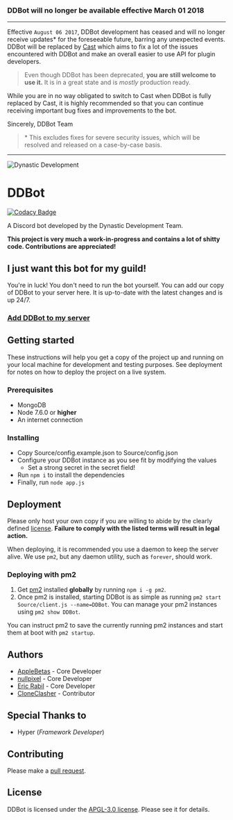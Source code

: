 ### DDBot will no longer be available effective March 01 2018

---

Effective `August 06 2017`, DDBot development has ceased and will no longer receive updates* for the foreseeable future, barring any unexpected events. DDBot will be replaced by [Cast](https://github.com/CastProject/Cast) which aims to fix a lot of the issues encountered with DDBot and make an overall easier to use API for plugin developers.

> Even though DDBot has been deprecated, **you are still welcome to use it.** It is in a great state and is *mostly* production ready.

While you are in no way obligated to switch to Cast when DDBot is fully replaced by Cast, it is highly recommended so that you can continue receiving important bug fixes and improvements to the bot.

Sincerely, DDBot Team

> \* This excludes fixes for severe security issues, which will be resolved and released on a case-by-case basis.

---

![Dynastic Development](https://github.com/dynasticdevelop/assets/raw/master/images/brand.png)

# DDBot

[![Codacy Badge](https://api.codacy.com/project/badge/Grade/468abe6cdd264bf7938087bef66d473a)](https://www.codacy.com/app/ericjrabil/DDBot?utm_source=github.com&utm_medium=referral&utm_content=dynasticdevelop/DDBot&utm_campaign=badger)

A Discord bot developed by the Dynastic Development Team.

**This project is very much a work-in-progress and contains a lot of shitty code. Contributions are appreciated!**

## I just want this bot for my guild!

You're in luck! You don't need to run the bot yourself. You can add our copy of DDBot to your server here. It is up-to-date with the latest changes and is up 24/7.

### [Add DDBot to my server](https://discordapp.com/oauth2/authorize?client_id=290294410938155008&permissions=535882838&redirect_uri=https%3A%2F%2Fdynastic.co%2Fbot%2Fauth&response_type=code&scope=bot&state=tEP4SiYR1px4nX7xuuw686LQT9hFuXGivSAneqAcCgQ%3D)

## Getting started

These instructions will help you get a copy of the project up and running on your local machine for development and testing purposes. See deployment for notes on how to deploy the project on a live system.

### Prerequisites

* MongoDB
* Node 7.6.0 or **higher**
* An internet connection

### Installing

* Copy Source/config.example.json to Source/config.json
* Configure your DDBot instance as you see fit by modifying the values
    * Set a strong secret in the secret field!
* Run `npm i` to install the dependencies
* Finally, run `node app.js`

## Deployment

Please only host your own copy if you are willing to abide by the clearly defined [license](https://github.com/dynasticdevelop/DDBot/blob/master/LICENSE). **Failure to comply with the listed terms will result in legal action.**

When deploying, it is recommended you use a daemon to keep the server alive. We use `pm2`, but any daemon utility, such as `forever`, should work.

### Deploying with pm2

1. Get [pm2](http://pm2.keymetrics.io) installed **globally** by running `npm i -g pm2`.
2. Once pm2 is installed, starting DDBot is as simple as running `pm2 start Source/client.js --name=DDBot`.
You can manage your pm2 instances using `pm2 show DDBot`.

You can instruct pm2 to save the currently running pm2 instances and start them at boot with `pm2 startup`.

## Authors

* [AppleBetas](https://applebetas.co) - Core Developer
* [nullpixel](https://nullpixel.uk) - Core Developer
* [Eric Rabil](https://www.github.com/EricRabil) - Core Developer 
* [CloneClasher](https://www.github.com/CloneClasher) - Contributor

## Special Thanks to

* Hyper (*Framework Developer*)

## Contributing 

Please make a [pull request](/https://github.com/dynasticdevelop/DDBot/pulls).

## License

DDBot is licensed under the [APGL-3.0 license](https://github.com/dynasticdevelop/DDBot/blob/master/LICENSE). Please see it for details.
